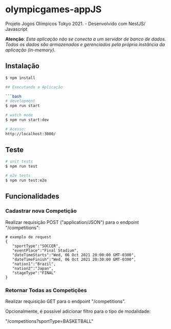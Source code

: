 # olympicgames-appJS
Projeto Jogos Olímpicos Tokyo 2021. - Desenvolvido com NestJS/ Javascript

**Atenção**:
*Esta aplicação não se conecta a um servidor de banco de dados.*
*Todos os dados são armazenados e gerenciados pela própria instância da aplicação (in-memory).*

## Instalação

```bash
$ npm install

## Executando a Aplicação

```bash
# development
$ npm run start

# watch mode
$ npm run start:dev

# Acesso:
http://localhost:3000/

```

## Teste

```bash
# unit tests
$ npm run test

# e2e tests
$ npm run test:e2e

```

## Funcionalidades

### Cadastrar nova Competição

Realizar requisição POST ("application/JSON") para o endpoint "/competitions":

```
# exemplo de request
{
   "sportType":"SOCCER",
   "eventPlace":"Final Stadium",
   "dateTimeStarts":"Wed, 06 Oct 2021 20:00:00 GMT-0300",
   "dateTimeFinish":"Wed, 06 Oct 2021 20:30:00 GMT-0300",
   "nation1":"Brazil",
   "nation2":"Japan",
   "stageType":"FINAL"
}
```

### Retornar Todas as Competições

Realizar requisição GET para o endpoint "/competitions".

Opcionalmente, é possível adicionar filtro para o tipo de modalidade:

"/competitions?sportType=BASKETBALL"